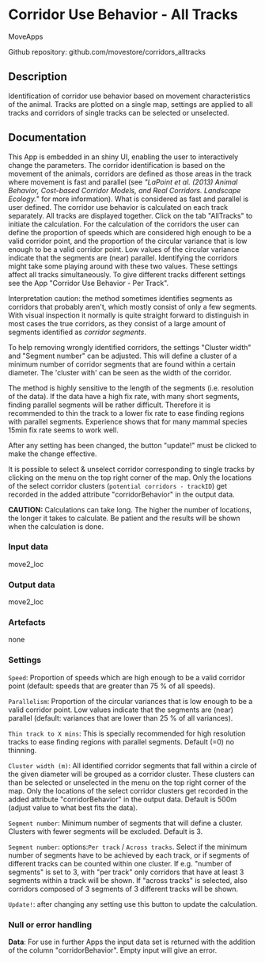 # Corridor Use Behavior - All Tracks

MoveApps

Github repository: github.com/movestore/corridors_alltracks

## Description
Identification of corridor use behavior based on movement characteristics of the animal. Tracks are plotted on a single map, settings are applied to all tracks and corridors of single tracks can be selected or unselected.

## Documentation
This App is embedded in an shiny UI, enabling the user to interactively change the parameters. The corridor identification is based on the movement of the animals, corridors are defined as those areas in the track where movement is fast and parallel (see *"LaPoint et al. (2013) Animal Behavior, Cost-based Corridor Models, and Real Corridors. Landscape Ecology.*" for more information). What is considered as fast and parallel is user defined.
The corridor use behavior is calculated on each track separately. All tracks are displayed together. Click on the tab "AllTracks" to initiate the calculation. For the calculation of the corridors the user can define the proportion of speeds which are considered high enough to be a valid corridor point, and the proportion of the circular variance that is low enough to be a valid corridor point. Low values of the circular variance indicate that the segments are (near) parallel. Identifying the corridors might take some playing around with these two values. These settings affect all tracks simultaneously. To give different tracks different settings see the App "Corridor Use Behavior - Per Track".

Interpretation caution: the method sometimes identifies segments as corridors that probably aren't, which mostly consist of only a few segments. With visual inspection it normally is quite straight forward to distinguish in most cases the true corridors, as they consist of a large amount of segments identified as *corridor segments*. 

To help removing wrongly identified corridors, the settings "Cluster width" and "Segment number" can be adjusted. This will define a cluster of a minimum number of corridor segments that are found within a certain diameter. The 'cluster with' can be seen as the width of the corridor.

The method is highly sensitive to the length of the segments (i.e. resolution of the data). If the data have a high fix rate, with many short segments, finding parallel segments will be rather difficult. Therefore it is recommended to thin the track to a lower fix rate to ease finding regions with parallel segments. Experience shows that for many mammal species 15min fix rate seems to work well.

After any setting has been changed, the button "update!" must be clicked to make the change effective.

It is possible to select & unselect corridor corresponding to single tracks by clicking on the menu on the top right corner of the map. Only the locations of the select corridor clusters (`potential corridors - trackID`) get recorded in the added attribute "corridorBehavior" in the output data.

**CAUTION:** Calculations can take long. The higher the number of locations, the longer it takes to calculate. Be patient and the results will be shown when the calculation is done.


### Input data
move2_loc

### Output data
move2_loc

### Artefacts
none

### Settings
`Speed`: Proportion of speeds which are high enough to be a valid corridor point (default: speeds that are greater than 75 % of all speeds).

`Parallelism`: Proportion of the circular variances that is low enough to be a valid corridor point. Low values indicate that the segments are (near) parallel (default: variances that are lower than 25 % of all variances).

`Thin track to X mins`: This is specially recommended for high resolution tracks to ease finding regions with parallel segments. Default (=0) no thinning.

`Cluster width (m)`: All identified corridor segments that fall within a circle of the given diameter will be grouped as a corridor cluster. These clusters can than be selected or unselected in the menu on the top right corner of the map. Only the locations of the select corridor clusters get recorded in the added attribute "corridorBehavior" in the output data. Default is 500m (adjust value to what best fits the data).

`Segment number`: Minimum number of segments that will define a cluster. Clusters with fewer segments will be excluded. Default is 3.

`Segment number`: options:`Per track` / `Across tracks`. Select if the minimum number of segments have to be achieved by each track, or if segments of different tracks can be counted within one cluster. If e.g. "number of segments" is set to 3, with "per track" only corridors that have at least 3 segments within a track will be shown. If "across tracks" is selected, also corridors composed of 3 segments of 3 different tracks will be shown. 

`Update!`: after changing any setting use this button to update the calculation.

### Null or error handling
**Data**: For use in further Apps the input data set is returned with the addition of the column "corridorBehavior". Empty input will give an error.
